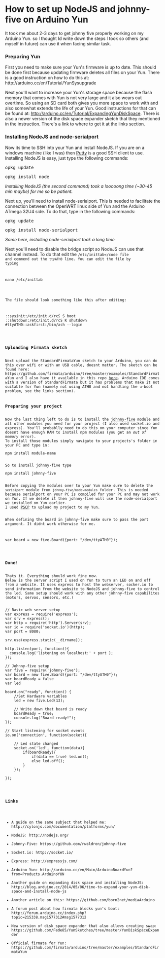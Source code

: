 <h1>How to set up NodeJS and johnny-five on Arduino Yun</h1>

<p>It took me about 2-3 days to get johnny five properly working on my Arduino Yun. so I thought Id write down the steps I took so others (and myself in future) can use it when facing similar task.</p>


<h3>Preparing Yun</h3>
First you need to make sure your Yun's firmware is up to date. This should be done first because updating firmware deletes all files on your Yun. There is a good instruction on how to do this at: <a>http://arduino.cc/en/Tutorial/YunSysupgrade</a>

Next you'll want to increase your Yun's storage space because the flash memory that comes with Yun is not very large and it also wears out overtime. So using an SD card both gives you more space to work with and also somewhat extends the life of your Yun. Good instructions for that can be found at: <a>http://arduino.cc/en/Tutorial/ExpandingYunDiskSpace</a>.
There is also a newer version of the disk space expander sketch that they mentioned in the instruction. There's a link to where to get it at the links section.

<h3>Installing NodeJS and node-serialport</h3>
Now its time to SSH into your Yun and install NodeJS. If you are on a windows machine (like I was) then <a href="http://www.chiark.greenend.org.uk/~sgtatham/putty/download.html">Putty</a> is a good SSH client to use. Installing NodeJS is easy, just type the following commands:
<pre>opkg update</pre>
<pre>opkg install node</pre>
<i>Installing NodeJS (the second command) took a looooong time (~30-45 min maybe) for me so be patient.</i><br>

Next up, you'll need to install node-serialport. This is needed to facilitate the connection between the OpenWRT linux side of Yun and the Arduino ATmega 32U4 side. To do that, type in the following commands:
<pre>opkg update</pre>
<pre>opkg install node-serialport</pre>
<i>Same here, installing node-serialport took a long time</i><br>

Next you'll need to disable the bridge script so NodeJS can use that channel instead. To do that edit the <code>/etc/inittab</code file and commend out the <code>ttyATH0</code> line. You can edit the file by typing
<pre>nano /etc/inittab</pre>
The file should look something like this after editing:
<pre>
::sysinit:/etc/init.d/rcS S boot
::shutdown:/etc/init.d/rcS K shutdown
#ttyATH0::askfirst:/bin/ash --login
</pre>

<h3>Uploading Firmata sketch</h3>
Next upload the StandardFirmataYun sketch to your Arduino, you can do this over wifi or with an USB cable, doesnt matter. The sketch can be found here: <a>https://github.com/firmata/arduino/tree/master/examples/StandardFirmataYun</a> and I also have it available in this repo <a href="https://github.com/tlaanemaa/Yun-johnnyFive/blob/master/StandardFirmataYun.ino">here</a>. Arduino IDE comes with a version of StandardFirmata but it has problems that make it not suitable for Yun (namely not using ATH0 and not handling the u-boot problem, see the links section). 

<h3>Preparing your project</h3>
Now the last thing left to do is to install the <a href="https://github.com/rwaldron/johnny-five">johnny-five</a> module and all other modules you need for your project (I also used socket.io and express). You'll probablly need to do this on your computer since Yun doesnt have enough RAM to install npm modules (you get an <i>out of memory</i> error).
To install those modules simply navigate to your projects's folder in your PC and type in:
<pre>npm install module-name</pre>
So to install johnny-five type 
<pre>npm install johnny-five</pre>
Before copying the modules over to your Yun make sure to delete the <code>serialport</code> module from <code>johnny-five/node-modules</code> folder. This is needed because serialport on your PC is compiled for your PC and may not work on Yun. If we delete it then johnny-five will use the node-serialport we installed on Yun earlier.
I used <a href="http://www.chiark.greenend.org.uk/~sgtatham/putty/download.html">PSCP</a> to upload my project to my Yun.

When defining the board in johnny-five make sure to pass the port argument. It didnt work otherwise for me.
<pre>var board = new five.Board({port: "/dev/ttyATH0"});</pre>

<h3>Done!</h3>
Thats it. Everything should work fine now.
Below is the server script I used on Yun to turn an LED on and off from a website. It uses express to host the webserver, socker.io to send information from the website to NodeJS and johnny-five to control the led. Same setup should work with any other johnny-five capabilites (motors, servos, sensors, etc.)

<pre>
// Basic web server setup
var express = require('express');
var srv = express();
var http = require('http').Server(srv);
var io = require('socket.io')(http);
var port = 8080;

srv.use(express.static(__dirname));

http.listen(port, function(){
  console.log('listening on localhost:' + port );
});

// Johnny-five setup
var five = require('johnny-five');
var board = new five.Board({port: "/dev/ttyATH0"});
var boardReady = false
var led

board.on("ready", function() {	
	//Set Hardware variables
	led = new five.Led(13);
	
	// Write down that board is ready
	boardReady = true;
	console.log("Board ready!");
});

// Start listening for socket events
io.on('connection', function(socket){

	// Led state changed
	socket.on('led', function(data){
		if(boardReady){
			if(data == true) led.on();
			else led.off();
		}
	});
	
});
</pre>


<h3>Links</h3>
<ul>
<li>A guide on the same subject that helped me: <a>http://cylonjs.com/documentation/platforms/yun/</a></li>
<li>NodeJS: <a>http://nodejs.org/</a></li>
<li>Johnny-Five: <a>https://github.com/rwaldron/johnny-five</a></li>
<li>Socket.io: <a>http://socket.io/</a></li>
<li>Express: <a>http://expressjs.com/</a></li>
<li>Arduino Yun: <a>http://arduino.cc/en/Main/ArduinoBoardYun?from=Products.ArduinoYUN</a></li>
<li>Another guide on expanding disk space and installing NodeJS: <a>http://blog.arduino.cc/2014/05/06/time-to-expand-your-yun-disk-space-and-install-node-js</a></li>
<li>Another article on this: <a>https://github.com/born2net/mediaArduino</a></li>
<li>A forum post about how firmata blocks yun's boot: <a>http://forum.arduino.cc/index.php?topic=215338.msg1577312#msg1577312</a></li>
<li>New version of disk space expander that also allows creating swap: <a>https://github.com/Fede85/YunSketches/tree/master/YunDiskSpaceExpander</a></li>
<li>Official firmata for Yun: <a>https://github.com/firmata/arduino/tree/master/examples/StandardFirmataYun</a></li>
</ul>
